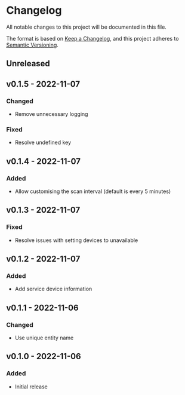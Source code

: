 # Changelog

All notable changes to this project will be documented in this file.

The format is based on [Keep a Changelog](https://keepachangelog.com), and this project adheres to [Semantic Versioning](https://semver.org).

## Unreleased

## v0.1.5 - 2022-11-07

### Changed
- Remove unnecessary logging

### Fixed
- Resolve undefined key

## v0.1.4 - 2022-11-07

### Added
- Allow customising the scan interval (default is every 5 minutes)

## v0.1.3 - 2022-11-07

### Fixed
- Resolve issues with setting devices to unavailable

## v0.1.2 - 2022-11-07

### Added
- Add service device information

## v0.1.1 - 2022-11-06

### Changed
- Use unique entity name

## v0.1.0 - 2022-11-06

### Added
- Initial release
